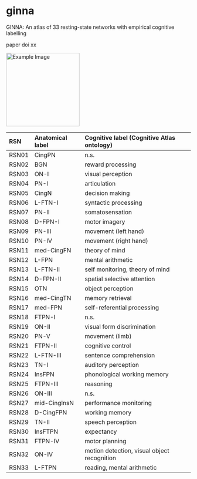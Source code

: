 # ginna
GINNA: An atlas of 33 resting-state networks with empirical cognitive labelling

paper doi xx


<img src="images/rsnlowlevel.png" alt="Example Image" width="200"/>


| RSN   | Anatomical label   | Cognitive label (Cognitive Atlas ontology)   |
|:------|:-------------------|:---------------------------------------------|
| RSN01 | CingPN             | n.s.                                         |
| RSN02 | BGN                | reward processing                            |
| RSN03 | ON-I               | visual perception                            |
| RSN04 | PN-I               | articulation                                 |
| RSN05 | CingN              | decision making                              |
| RSN06 | L-FTN-I            | syntactic processing                         |
| RSN07 | PN-II              | somatosensation                              |
| RSN08 | D-FPN-I            | motor imagery                                |
| RSN09 | PN-III             | movement (left hand)                         |
| RSN10 | PN-IV              | movement (right hand)                        |
| RSN11 | med-CingFN         | theory of mind                               |
| RSN12 | L-FPN              | mental arithmetic                            |
| RSN13 | L-FTN-II           | self monitoring, theory of mind              |
| RSN14 | D-FPN-II           | spatial selective attention                  |
| RSN15 | OTN                | object perception                            |
| RSN16 | med-CingTN         | memory retrieval                             |
| RSN17 | med-FPN            | self-referential processing                  |
| RSN18 | FTPN-I             | n.s.                                         |
| RSN19 | ON-II              | visual form discrimination                   |
| RSN20 | PN-V               | movement (limb)                              |
| RSN21 | FTPN-II            | cognitive control                            |
| RSN22 | L-FTN-III          | sentence comprehension                       |
| RSN23 | TN-I               | auditory perception                          |
| RSN24 | InsFPN             | phonological working memory                  |
| RSN25 | FTPN-III           | reasoning                                    |
| RSN26 | ON-III             | n.s.                                         |
| RSN27 | mid-CingInsN       | performance monitoring                       |
| RSN28 | D-CingFPN          | working memory                               |
| RSN29 | TN-II              | speech perception                            |
| RSN30 | InsFTPN            | expectancy                                   |
| RSN31 | FTPN-IV            | motor planning                               |
| RSN32 | ON-IV              | motion detection, visual object recognition  |
| RSN33 | L-FTPN             | reading, mental arithmetic                   |


